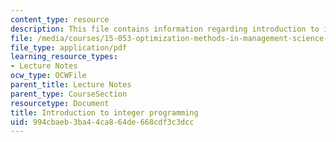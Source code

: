 ```yaml
---
content_type: resource
description: This file contains information regarding introduction to integer programming.
file: /media/courses/15-053-optimization-methods-in-management-science-spring-2013/994cbaeb3ba44ca864de668cdf3c3dcc_MIT15_053S13_lec10.pdf
file_type: application/pdf
learning_resource_types:
- Lecture Notes
ocw_type: OCWFile
parent_title: Lecture Notes
parent_type: CourseSection
resourcetype: Document
title: Introduction to integer programming
uid: 994cbaeb-3ba4-4ca8-64de-668cdf3c3dcc
---
```

